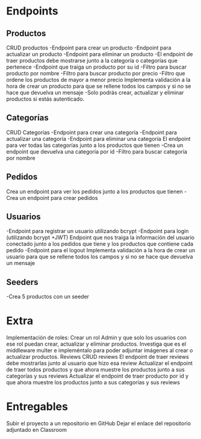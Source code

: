# Endpoints
##  Productos
CRUD productos
-Endpoint para crear un producto
-Endpoint para actualizar un producto
-Endpoint para eliminar un producto
-El endpoint de traer productos debe mostrarse junto a la categoría o categorías que pertenece
-Endpoint que traiga un producto por su id
-Filtro para buscar producto por nombre
-Filtro para buscar producto por precio
-Filtro que ordene los productos de mayor a menor precio
Implementa validación a la hora de crear un producto para que se rellene todos los campos y si no se hace que devuelva un mensaje
-Solo podrás crear, actualizar y eliminar productos si estás autenticado.

##  Categorías
CRUD Categorías
-Endpoint para crear una categoría
-Endpoint para actualizar una categoría
-Endpoint para eliminar una categoría
El endpoint para ver todas las categorías junto a los productos que tienen
-Crea un endpoint que devuelva una categoría por id
-Filtro para buscar categoría por nombre

## Pedidos
Crea un endpoint para ver los pedidos junto a los productos que tienen 
-Crea un endpoint para crear pedidos

## Usuarios
-Endpoint para registrar un usuario utilizando bcrypt
-Endpoint para login (utilizando bcrypt +JWT)
Endpoint que nos traiga la información del usuario conectado junto a los pedidos que tiene y los productos que contiene cada pedido
-Endpoint para el logout
Implementa validación a la hora de crear un usuario para que se rellene todos los campos y si no se hace que devuelva un mensaje

## Seeders
-Crea 5 productos con un seeder


# Extra		
Implementación de roles:
Crear un rol Admin y que solo los usuarios con ese rol puedan crear, actualizar y eliminar productos.
Investiga que es el middleware multer e impleméntalo para poder adjuntar imágenes al crear o actualizar productos.
Reviews
CRUD reviews
El endpoint de traer reviews debe mostrarlas junto al usuario que hizo esa review
Actualizar el endpoint de traer todos productos y que ahora muestre los productos junto a sus categorías y sus reviews
Actualizar el endpoint de traer producto por id y que ahora muestre los productos junto a sus categorías y sus reviews


# Entregables

Subir el proyecto a un repositorio en GitHub
Dejar el enlace del repositorio adjuntado en Classroom
